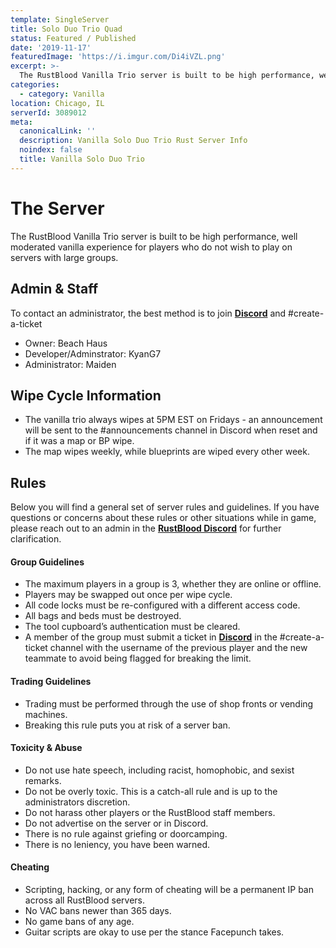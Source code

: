 ```yaml
---
template: SingleServer
title: Solo Duo Trio Quad
status: Featured / Published
date: '2019-11-17'
featuredImage: 'https://i.imgur.com/Di4iVZL.png'
excerpt: >-
  The RustBlood Vanilla Trio server is built to be high performance, well moderated vanilla experience for players who do not wish to play on servers with large groups.
categories:
  - category: Vanilla
location: Chicago, IL
serverId: 3089012
meta:
  canonicalLink: ''
  description: Vanilla Solo Duo Trio Rust Server Info
  noindex: false
  title: Vanilla Solo Duo Trio
---
```

# The Server
The RustBlood Vanilla Trio server is built to be high performance, well moderated vanilla experience for players who do not wish to play on servers with large groups.
## Admin & Staff
To contact an administrator, the best method is to join **[Discord](https://discord.gg/bzT9Euc)** and #create-a-ticket
* Owner: Beach Haus
* Developer/Adminstrator: KyanG7
* Administrator: Maiden

## Wipe Cycle Information
* The vanilla trio always wipes at 5PM EST on Fridays - an announcement will be sent to the #announcements channel in Discord when reset and if it was a map or BP wipe.
* The map wipes weekly, while blueprints are wiped every other week.

## Rules
Below you will find a general set of server rules and guidelines. If you have questions or concerns about these rules or other situations while in game, please reach out to an admin in the **[RustBlood Discord](https://discord.gg/bzT9Euc)** for further clarification.

#### Group Guidelines
* The maximum players in a group is 3, whether they are online or offline.
* Players may be swapped out once per wipe cycle.
* All code locks must be re-configured with a different access code.
* All bags and beds must be destroyed.
* The tool cupboard’s authentication must be cleared.
* A member of the group must submit a ticket in **[Discord](https://discord.gg/bzT9Euc)** in the #create-a-ticket channel with the username of the previous player and the new teammate to avoid being flagged for breaking the limit.

#### Trading Guidelines
* Trading must be performed through the use of shop fronts or vending machines.
* Breaking this rule puts you at risk of a server ban.

#### Toxicity & Abuse
* Do not use hate speech, including racist, homophobic, and sexist remarks.
* Do not be overly toxic. This is a catch-all rule and is up to the administrators discretion.
* Do not harass other players or the RustBlood staff members.
* Do not advertise on the server or in Discord.
* There is no rule against griefing or doorcamping.
* There is no leniency, you have been warned.

#### Cheating
* Scripting, hacking, or any form of cheating will be a permanent IP ban across all RustBlood servers.
* No VAC bans newer than 365 days.
* No game bans of any age.
* Guitar scripts are okay to use per the stance Facepunch takes.